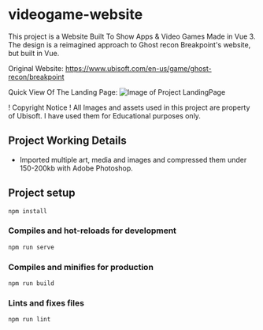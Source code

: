 # videogame-website

This project is a Website Built To Show Apps & Video Games Made in Vue 3. The design is a reimagined approach to Ghost recon Breakpoint's website, but built in Vue.

Original Website: https://www.ubisoft.com/en-us/game/ghost-recon/breakpoint

Quick View Of The Landing Page:
![Image of Project LandingPage](https://github.com/VictorDoyle/VUE-VideoGameWebsite/blob/master/src/assets/landingPageVueProject.png?raw=true)

! Copyright Notice ! 
All Images and assets used in this project are property of Ubisoft. I have used them for Educational purposes only.

## Project Working Details

- Imported multiple art, media and images and compressed them under 150-200kb with Adobe Photoshop.

## Project setup
```
npm install
```

### Compiles and hot-reloads for development
```
npm run serve
```

### Compiles and minifies for production
```
npm run build
```

### Lints and fixes files
```
npm run lint
```
